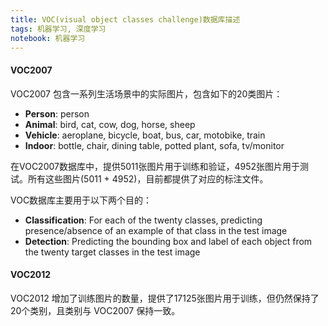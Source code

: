 ```yaml
---
title: VOC(visual object classes challenge)数据库描述 
tags: 机器学习, 深度学习
notebook: 机器学习
---
```

#### VOC2007

VOC2007 包含一系列生活场景中的实际图片，包含如下的20类图片：

* **Person**: person
* **Animal**: bird, cat, cow, dog, horse, sheep
* **Vehicle**: aeroplane, bicycle, boat, bus, car, motobike, train
* **Indoor**: bottle, chair, dining table, potted plant, sofa, tv/monitor

在VOC2007数据库中，提供5011张图片用于训练和验证，4952张图片用于测试。所有这些图片(5011 + 4952)，目前都提供了对应的标注文件。

VOC数据库主要用于以下两个目的：

* **Classification**: For each of the twenty classes, predicting presence/absence of  an example of that class in the test image
* **Detection**: Predicting the bounding box and label of each object from the twenty target classes in the test image


#### VOC2012

VOC2012 增加了训练图片的数量，提供了17125张图片用于训练，但仍然保持了20个类别，且类别与 VOC2007 保持一致。